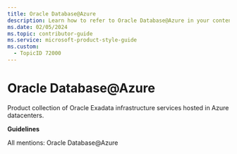 ```yaml
---
title: Oracle Database@Azure
description: Learn how to refer to Oracle Database@Azure in your content.
ms.date: 02/05/2024
ms.topic: contributor-guide
ms.service: microsoft-product-style-guide
ms.custom:
  - TopicID 72000
---
```



# Oracle Database@Azure

Product collection of Oracle Exadata infrastructure services hosted in Azure datacenters.

**Guidelines**

All mentions: Oracle Database@Azure

